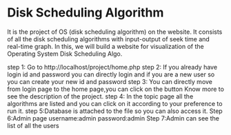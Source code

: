 
# Disk Scheduling Algorithm                                                     	
It is the project of OS (disk scheduling algorithm) on the website. It consists of all the disk scheduling algorithms with input-output of seek time and real-time graph. In this, we will build a website for visualization of the Operating System Disk Scheduling Algo.

step 1: Go to http://localhost/project/home.php
step 2: If you already have login id and password you can directly login and if you are a new user so you can create your new id and password
step 3: You can directly move from login page to the home page,you can click on the button Know more to see the description of the project.
step 4: In the topic page all the algorithms are listed and you can click on it according to your preference to run it.
step 5:Database is attached to the file so you can also access it.
Step 6:Admin page username:admin password:admin
Step 7:Admin can see the list of all the users